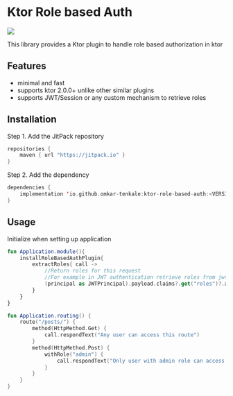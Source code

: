 # Ktor Role based Auth
[![](https://jitpack.io/v/omkar-tenkale/ktor-role-based-auth.svg)](https://jitpack.io/#omkar-tenkale/ktor-role-based-auth)

This library provides a Ktor plugin to handle role based authorization in ktor


## Features

- minimal and fast
- supports ktor 2.0.0+ unlike other similar plugins
- supports JWT/Session or any custom mechanism to retrieve roles


## Installation

Step 1. Add the JitPack repository

```kotlin
repositories {
    maven { url "https://jitpack.io" }
}
```

Step 2. Add the dependency

```kotlin
dependencies {
    implementation 'io.github.omkar-tenkale:ktor-role-based-auth:<VERSION>'
}
```


## Usage

Initialize when setting up application
```kotlin
fun Application.module(){
    installRoleBasedAuthPlugin{
        extractRoles{ call ->
            //Return roles for this request
            //For example in JWT authentication retrieve roles from jwt payload
            (principal as JWTPrincipal).payload.claims?.get("roles")?.asList(String::class.java)?.toSet() ?: emptySet()
        }
    }
}
```
```kotlin
fun Application.routing() {
    route("/posts/") {
        method(HttpMethod.Get) {
            call.respondText("Any user can access this route")
        }
        method(HttpMethod.Post) {
            withRole("admin") {
                call.respondText("Only user with admin role can access this route, others will get a HTTP 403 (Forbidden) response")
            }
        }
    }
}
```
